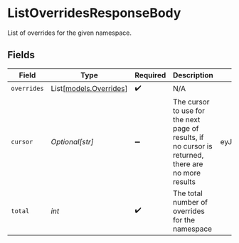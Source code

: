 # ListOverridesResponseBody

List of overrides for the given namespace.


## Fields

| Field                                                                                               | Type                                                                                                | Required                                                                                            | Description                                                                                         | Example                                                                                             |
| --------------------------------------------------------------------------------------------------- | --------------------------------------------------------------------------------------------------- | --------------------------------------------------------------------------------------------------- | --------------------------------------------------------------------------------------------------- | --------------------------------------------------------------------------------------------------- |
| `overrides`                                                                                         | List[[models.Overrides](../models/overrides.md)]                                                    | :heavy_check_mark:                                                                                  | N/A                                                                                                 |                                                                                                     |
| `cursor`                                                                                            | *Optional[str]*                                                                                     | :heavy_minus_sign:                                                                                  | The cursor to use for the next page of results, if no cursor is returned, there are no more results | eyJrZXkiOiJrZXlfMTIzNCJ9                                                                            |
| `total`                                                                                             | *int*                                                                                               | :heavy_check_mark:                                                                                  | The total number of overrides for the namespace                                                     |                                                                                                     |